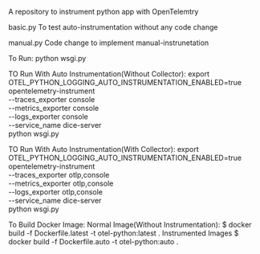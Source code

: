 A repository to instrument python app with OpenTelemtry

basic.py 
    To test auto-instrumentation without any code change

manual.py 
    Code change to implement manual-instrunetation


To Run:
    python wsgi.py

TO Run With Auto Instrumentation(Without Collector):
    export OTEL_PYTHON_LOGGING_AUTO_INSTRUMENTATION_ENABLED=true
    opentelemetry-instrument \
        --traces_exporter console \
        --metrics_exporter console \
        --logs_exporter console \
        --service_name dice-server \
        python wsgi.py

TO Run With Auto Instrumentation(With Collector):
    export OTEL_PYTHON_LOGGING_AUTO_INSTRUMENTATION_ENABLED=true
    opentelemetry-instrument \
        --traces_exporter otlp,console \
        --metrics_exporter otlp,console \
        --logs_exporter otlp,console \
        --service_name dice-server \
        python wsgi.py

To Build Docker Image:
    Normal Image(Without Instrumentation):
        $ docker build -f Dockerfile.latest -t otel-python:latest .
    Instrumented Images
        $ docker build -f Dockerfile.auto -t otel-python:auto .
